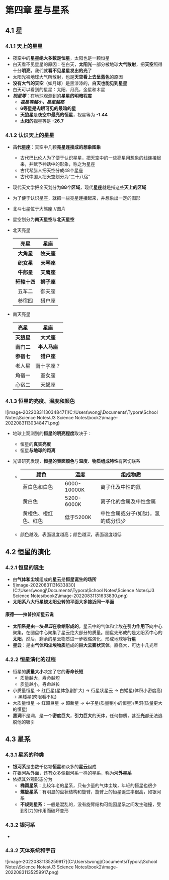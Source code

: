 # 第四章 星与星系

## 4.1 星

### 4.1.1 天上的星星

- 夜空中的**星星绝大多数是恒星**，太阳也是一颗恒星
- 白天看不见星星的原因：在白天，**太阳光**一部分被地球**大气散射**，把**天空**照得十分**明亮**，我们就**看不见星星发出的光**了
- 太阳光被地球大气所散射，也是**天空看上去呈蓝色**的原因
- **没有大气的天空**（如月球）是黑漆漆的，**白天也能见到星星**
- 白天可以看到的星星：太阳、月亮，金星和木星
- ***视星等***：在地球观测到的**星星的明暗程度**
  - ***视星等越小，星星越亮***
  - **6等星是肉眼可见的最暗的星**
  - **天狼星**是**夜空中最亮的恒星**，视星等为 **-1.44**
  - **太阳的**视星等是 **-26.7**

### 4.1.2 认识天上的星星

- **古代星座**：天空中几颗**亮星连接成的想象图象**

  - 古代巴比伦人为了便于认识星星，把天空中的一些亮星用想象的线连接起来，并赋予神话中的形象，称之为星座
  - 古代希腊人把天空分成48个星座
  - 古代中国人把天空划分为“二十八宿”

- 现代天文学把全天划分为**88个区域**，现代**星座**就是指这些**天上的区域**

- 为了便于认识星座，就把一些亮星连接起来，并想象出一定的图形

- 北斗七星位于大熊座 //图片

- 星空划分为**南天星空**与**北天星空**

- 北天亮星

  |     亮星     |    星座    |
  | :----------: | :--------: |
  |  **大角星**  | **牧夫座** |
  |  **织女星**  | **天琴座** |
  |  **牛郎星**  | **天鹰座** |
  | **轩辕十四** | **狮子座** |
  |    五车二    |   御夫座   |
  |    参宿四    |   猎户座   |

- 南天亮星

  |    亮星    |     星座     |
  | :--------: | :----------: |
  | **天狼星** |  **大犬座**  |
  | **南门二** | **半人马座** |
  | **参宿七** |  **猎户座**  |
  |   老人星   |  南十字座？  |
  |   角宿一   |    室女座    |
  |   心宿二   |    天蝎座    |

### 4.1.3 恒星的亮度、温度和颜色

![image-20220831130348471](C:\Users\wongj\Documents\Typora\School Notes\Science Notes\J3 Science Notes\book2\image-20220831130348471.png)

- 地球上观测到的**恒星的明亮程度**取决于：

  - 恒星的**真实亮度**
  - 恒星**与地球的距离**

- 光谱研究发现，**恒星的表面颜色**与**温度**、**物质组成特性**有密切联系

  - | 颜色                 | 温度        | 组成物质                           |
    | -------------------- | ----------- | ---------------------------------- |
    | 蓝白色和白色         | 6000-10000K | 离子化及中性的氦                   |
    | 黄白色               | 5200-6000K  | 离子化的金属及中性金属             |
    | 黄橙色、橙红色、红色 | 低于5200K   | 中性金属或分子(如钛)，氢的成分很少 |

  - 颜色越浅，表面温度越高；颜色越深，表面温度越低

## 4.2 恒星的演化

### 4.2.1 恒星的诞生

- 由**气体和尘埃**组成的**星云**是**恒星诞生的场所**
- ![image-20220831131633830](C:\Users\wongj\Documents\Typora\School Notes\Science Notes\J3 Science Notes\book2\image-20220831131633830.png)
- **太阳系八大行星绕太阳公转的平面大多接近同一平面**

#### 康德——拉普拉斯星云说

- **太阳系是由一块*星云*在收缩形成的**，星云中的气体和尘埃在**引力作用下**向中心聚集，在圆盘中心聚集了星云绝大部分的质量。圆盘先形成的是太阳系中心的**太阳**，然后，剩余的星云物质进一步收缩演化，形成地球等**行星**
- **星云**：是由**气体和尘埃物质**组成的**巨大云雾状天体**。直径大，可达十几光年

### 4.2.2 恒星演化的过程

- 恒星的**质量大小**决定了它的**寿命长短**
  - 质量越大，寿命越短
  - 质量越小，寿命越长
- 小质量恒星 → 红巨星(星体急剧扩大) → 行星状星云 → 白矮星(体积小密度高) → 黑矮星(肉眼看不见)
- 大质量恒星 → 红超巨星 → 超新星 → 中子星(质量稍小的恒星)/黑洞(质量更大的恒星)
- **黑洞**不是洞，是一个**密度巨大**，**引力巨大**的天体，任何物质，甚至**光**都无法逃脱他的吸引

## 4.3 星系

### 4.3.1 星系的种类

- **银河系**是由数千亿颗**恒星**和众多的**星云**组成
- 在银河系外面，还有众多像银河系一样的星系，称为**河外星系**
- 依据其外观形态分为
  - **椭圆星系**：比较年老的星系，只有少量的气体尘埃，年轻的恒星也很少
  - **螺旋星系**：有明显的盘状结构和旋臂，旋臂上的恒星诞生率很高，如银河系
  - **不规则星系**：一般是混乱的，没有旋臂结构可能因星系之间发生碰撞，受到引力的作用而破坏变形

### 4.3.2 银河系

- 

### 4.3.2 天体系统和宇宙

![image-20220831135259917](C:\Users\wongj\Documents\Typora\School Notes\Science Notes\J3 Science Notes\book2\image-20220831135259917.png)